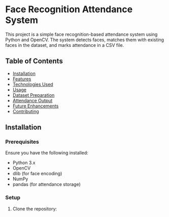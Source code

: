 # Face Recognition Attendance System

This project is a simple face recognition-based attendance system using Python and OpenCV. The system detects faces, matches them with existing faces in the dataset, and marks attendance in a CSV file.

## Table of Contents
- [Installation](#installation)
- [Features](#features)
- [Technologies Used](#technologies-used)
- [Usage](#usage)
- [Dataset Preparation](#dataset-preparation)
- [Attendance Output](#attendance-output)
- [Future Enhancements](#future-enhancements)
- [Contributing](#contributing)

## Installation

### Prerequisites
Ensure you have the following installed:
- Python 3.x
- OpenCV
- dlib (for face encoding)
- NumPy
- pandas (for attendance storage)

### Setup
1. Clone the repository:
   ```bash
 
